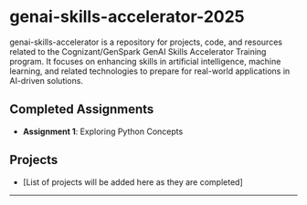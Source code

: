 # genai-skills-accelerator-2025
genai-skills-accelerator is a repository for projects, code, and resources related to the Cognizant/GenSpark GenAI Skills Accelerator Training program. It focuses on enhancing skills in artificial intelligence, machine learning, and related technologies to prepare for real-world applications in AI-driven solutions.

## Completed Assignments

- **Assignment 1**: Exploring Python Concepts 

## Projects

- [List of projects will be added here as they are completed]

---


